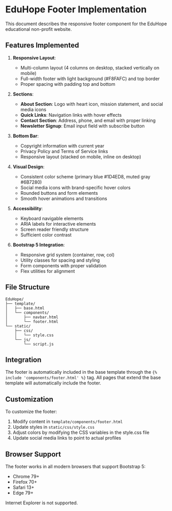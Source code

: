 # EduHope Footer Implementation

This document describes the responsive footer component for the EduHope educational non-profit website.

## Features Implemented

1. **Responsive Layout**:
   - Multi-column layout (4 columns on desktop, stacked vertically on mobile)
   - Full-width footer with light background (#F8FAFC) and top border
   - Proper spacing with padding top and bottom

2. **Sections**:
   - **About Section**: Logo with heart icon, mission statement, and social media icons
   - **Quick Links**: Navigation links with hover effects
   - **Contact Section**: Address, phone, and email with proper linking
   - **Newsletter Signup**: Email input field with subscribe button

3. **Bottom Bar**:
   - Copyright information with current year
   - Privacy Policy and Terms of Service links
   - Responsive layout (stacked on mobile, inline on desktop)

4. **Visual Design**:
   - Consistent color scheme (primary blue #1D4ED8, muted gray #6B7280)
   - Social media icons with brand-specific hover colors
   - Rounded buttons and form elements
   - Smooth hover animations and transitions

5. **Accessibility**:
   - Keyboard navigable elements
   - ARIA labels for interactive elements
   - Screen reader friendly structure
   - Sufficient color contrast

6. **Bootstrap 5 Integration**:
   - Responsive grid system (container, row, col)
   - Utility classes for spacing and styling
   - Form components with proper validation
   - Flex utilities for alignment

## File Structure

```
EduHope/
├── template/
│   ├── base.html
│   └── components/
│       ├── navbar.html
│       └── footer.html
└── static/
    ├── css/
    │   └── style.css
    └── js/
        └── script.js
```

## Integration

The footer is automatically included in the base template through the `{% include 'components/footer.html' %}` tag. All pages that extend the base template will automatically include the footer.

## Customization

To customize the footer:
1. Modify content in `template/components/footer.html`
2. Update styles in `static/css/style.css`
3. Adjust colors by modifying the CSS variables in the style.css file
4. Update social media links to point to actual profiles

## Browser Support

The footer works in all modern browsers that support Bootstrap 5:
- Chrome 79+
- Firefox 70+
- Safari 13+
- Edge 79+

Internet Explorer is not supported.